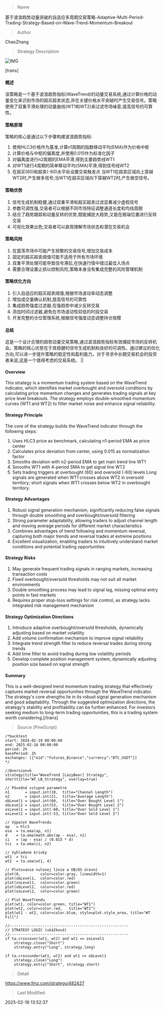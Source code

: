 
> Name

基于波浪趋势动量突破的自适应多周期交易策略-Adaptive-Multi-Period-Trading-Strategy-Based-on-Wave-Trend-Momentum-Breakout

> Author

ChaoZhang

> Strategy Description

![IMG](https://www.fmz.com/upload/asset/e6294d749a16565795.png)

[trans]
#### 概述
该策略是一个基于波浪趋势指标(WaveTrend)的动量交易系统,通过计算价格的动量变化来识别市场的超买超卖状态,并在关键价格水平突破时产生交易信号。策略使用了双重平滑处理的动量曲线(WT1和WT2)来过滤市场噪音,提高信号的可靠性。

#### 策略原理
策略的核心是通过以下步骤构建波浪趋势指标:
1. 使用HLC3价格作为基准,计算n1周期的指数移动平均(EMA)作为价格中枢
2. 计算价格与中枢的偏离度,并使用0.015作为标准化因子
3. 对偏离度进行n2周期的EMA平滑,得到主要趋势线WT1
4. 对WT1进行4周期的简单移动平均(SMA)平滑,得到信号线WT2
5. 在超买(60)和超卖(-60)水平处设置交易触发点
当WT1在超卖区域向上穿越WT2时,产生做多信号;当WT1在超买区域向下穿越WT2时,产生做空信号。

#### 策略优势
1. 信号生成机制稳健,通过双重平滑和超买超卖过滤显著减少虚假信号
2. 参数可调性强,交易者可以根据不同市场特征调整通道长度和均线周期
3. 结合了趋势跟踪和动量反转的优势,既能捕捉大趋势,又能在极端位置进行反转交易
4. 可视化效果出色,交易者可以直观理解市场状态和潜在交易机会

#### 策略风险
1. 在震荡市场中可能产生频繁的交易信号,增加交易成本
2. 固定的超买超卖阈值可能不适用于所有市场环境
3. 双重平滑处理可能导致信号滞后,在快速行情中错过最佳入场点
4. 需要合理设置止损以控制风险,策略本身没有集成完整的风险管理机制

#### 策略优化方向
1. 引入自适应的超买超卖阈值,根据市场波动率动态调整
2. 增加成交量确认机制,提高信号的可靠性
3. 集成趋势强度过滤器,在强趋势中减少反转交易
4. 添加时间过滤器,避免在市场波动性较低的时段交易
5. 开发完整的仓位管理系统,根据信号强度动态调整持仓规模

#### 总结
这是一个设计合理的趋势动量交易策略,通过波浪趋势指标有效捕捉市场的反转机会。策略的核心优势在于其稳健的信号生成机制和良好的可调性。通过建议的优化方向,可以进一步提升策略的稳定性和盈利能力。对于寻求中长期交易机会的投资者来说,这是一个值得考虑的交易系统。 || 

#### Overview
This strategy is a momentum trading system based on the WaveTrend indicator, which identifies market overbought and oversold conditions by calculating price momentum changes and generates trading signals at key price level breakouts. The strategy employs double-smoothed momentum curves (WT1 and WT2) to filter market noise and enhance signal reliability.

#### Strategy Principle
The core of the strategy builds the WaveTrend indicator through the following steps:
1. Uses HLC3 price as benchmark, calculating n1-period EMA as price center
2. Calculates price deviation from center, using 0.015 as normalization factor
3. Smooths deviation with n2-period EMA to get main trend line WT1
4. Smooths WT1 with 4-period SMA to get signal line WT2
5. Sets trading triggers at overbought (60) and oversold (-60) levels
Long signals are generated when WT1 crosses above WT2 in oversold territory; short signals when WT1 crosses below WT2 in overbought territory.

#### Strategy Advantages
1. Robust signal generation mechanism, significantly reducing false signals through double smoothing and overbought/oversold filtering
2. Strong parameter adaptability, allowing traders to adjust channel length and moving average periods for different market characteristics
3. Combines advantages of trend following and momentum reversal, capturing both major trends and reversal trades at extreme positions
4. Excellent visualization, enabling traders to intuitively understand market conditions and potential trading opportunities

#### Strategy Risks
1. May generate frequent trading signals in ranging markets, increasing transaction costs
2. Fixed overbought/oversold thresholds may not suit all market environments
3. Double smoothing process may lead to signal lag, missing optimal entry points in fast markets
4. Requires proper stop-loss settings for risk control, as strategy lacks integrated risk management mechanism

#### Strategy Optimization Directions
1. Introduce adaptive overbought/oversold thresholds, dynamically adjusting based on market volatility
2. Add volume confirmation mechanism to improve signal reliability
3. Integrate trend strength filter to reduce reversal trades during strong trends
4. Add time filter to avoid trading during low volatility periods
5. Develop complete position management system, dynamically adjusting position size based on signal strength

#### Summary
This is a well-designed trend momentum trading strategy that effectively captures market reversal opportunities through the WaveTrend indicator. The strategy's core strengths lie in its robust signal generation mechanism and good adaptability. Through the suggested optimization directions, the strategy's stability and profitability can be further enhanced. For investors seeking medium to long-term trading opportunities, this is a trading system worth considering.[/trans]



> Source (PineScript)

``` pinescript
/*backtest
start: 2024-02-19 00:00:00
end: 2025-02-16 08:00:00
period: 2h
basePeriod: 2h
exchanges: [{"eid":"Futures_Binance","currency":"BTC_USDT"}]
*/

//@version=6
strategy(title="WaveTrend [LazyBear] Strategy", shorttitle="WT_LB_Strategy", overlay=true)

// Pôvodné vstupné parametre
n1       = input.int(10,  title="Channel Length")
n2       = input.int(21,  title="Average Length")
obLevel1 = input.int(60,  title="Over Bought Level 1")
obLevel2 = input.int(53,  title="Over Bought Level 2")
osLevel1 = input.int(-60, title="Over Sold Level 1")
osLevel2 = input.int(-53, title="Over Sold Level 2")

// Výpočet WaveTrendu
ap   = hlc3
esa  = ta.ema(ap, n1)
d    = ta.ema(math.abs(ap - esa), n1)
ci   = (ap - esa) / (0.015 * d)
tci  = ta.ema(ci, n2)

// Vyhladené krivky
wt1  = tci
wt2  = ta.sma(wt1, 4)

// Plotovanie nulovej línie a OB/OS úrevní
plot(0,         color=color.gray, linewidth=1)
plot(obLevel1,  color=color.red)
plot(osLevel1,  color=color.green)
plot(obLevel2,  color=color.red)
plot(osLevel2,  color=color.green)

// Plot WaveTrendu
plot(wt1, color=color.green, title="WT1")
plot(wt2, color=color.red,   title="WT2")
plot(wt1 - wt2, color=color.blue, style=plot.style_area, title="WT Fill")

//------------------------------------------------------
// STRATEGY LOGIC (ukážková)
//------------------------------------------------------
if ta.crossover(wt1, wt2) and wt1 <= osLevel1
    strategy.close("Short")
    strategy.entry("Long", strategy.long)

if ta.crossunder(wt1, wt2) and wt1 >= obLevel1
    strategy.close("Long")
    strategy.entry("Short", strategy.short)

```

> Detail

https://www.fmz.com/strategy/482427

> Last Modified

2025-02-18 13:52:37
